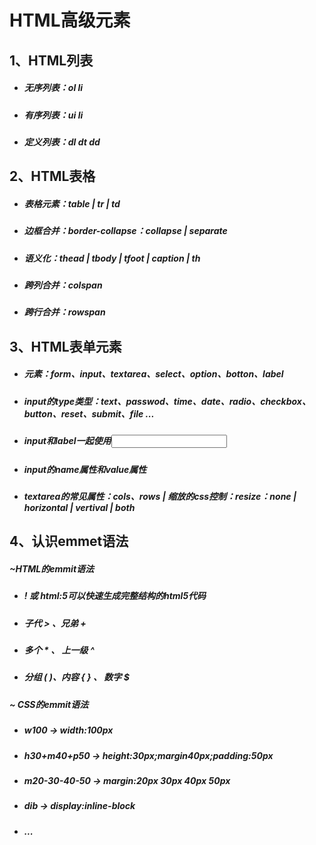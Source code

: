# HTML高级元素



## 1、HTML列表

- ##### 无序列表：ol li

- ##### 有序列表：ui li

- ##### 定义列表：dl dt dd



## 2、HTML表格

- ##### 表格元素：table | tr | td

- ##### 边框合并：border-collapse：collapse | separate

- ##### 语义化：thead | tbody | tfoot | caption | th 

- ##### 跨列合并：colspan

- ##### 跨行合并：rowspan



## 3、HTML表单元素

- ##### 元素：form、input、textarea、select、option、botton、label

- ##### input的type类型：text、passwod、time、date、radio、checkbox、button、reset、submit、file ...

- ##### input和label一起使用<label for="ele"><input id="ele"/></label>

- ##### input的name属性和value属性

- ##### textarea的常见属性：cols、rows | 缩放的css控制：resize：none | horizontal | vertival | both



## 4、认识emmet语法

##### ~HTML的emmit语法

- ##### ! 或 html:5可以快速生成完整结构的html5代码

- ##### 子代 > 、兄弟 +

- ##### 多个 * 、 上一级 ^  

- ##### 分组 ( )、内容 { } 、 数字 $

##### ~ CSS的emmit语法

- ##### w100 -> width:100px

- ##### h30+m40+p50 -> height:30px;margin40px;padding:50px

- ##### m20-30-40-50 -> margin:20px 30px 40px 50px

- ##### dib -> display:inline-block

- ##### ...